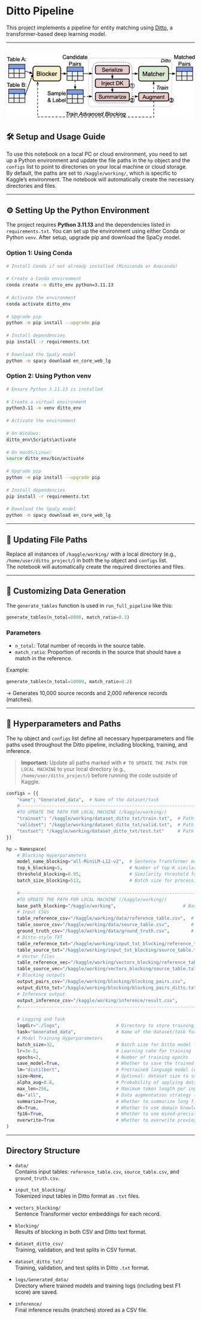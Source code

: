 # Ditto Pipeline

This project implements a pipeline for entity matching using [Ditto](https://arxiv.org/pdf/2004.00584), a transformer-based deep learning model.

---

![Ditto Architecture](images/ditto.jpg)
---

## 🛠️ Setup and Usage Guide

To use this notebook on a local PC or cloud environment, you need to set up a Python environment and update the file paths in the `hp` object and the `configs` list to point to directories on your local machine or cloud storage.  
By default, the paths are set to `/kaggle/working/`, which is specific to Kaggle’s environment. The notebook will automatically create the necessary directories and files.

---

## ⚙️ Setting Up the Python Environment

The project requires **Python 3.11.13** and the dependencies listed in `requirements.txt`. You can set up the environment using either Conda or Python `venv`. After setup, upgrade pip and download the SpaCy model.

### Option 1: Using Conda

```bash
# Install Conda if not already installed (Miniconda or Anaconda)

# Create a Conda environment
conda create -n ditto_env python=3.11.13

# Activate the environment
conda activate ditto_env

# Upgrade pip
python -m pip install --upgrade pip

# Install dependencies
pip install -r requirements.txt

# Download the SpaCy model
python -m spacy download en_core_web_lg
```

### Option 2: Using Python venv

```bash
# Ensure Python 3.11.13 is installed

# Create a virtual environment
python3.11 -m venv ditto_env

# Activate the environment

# On Windows:
ditto_env\Scripts\activate

# On macOS/Linux:
source ditto_env/bin/activate

# Upgrade pip
python -m pip install --upgrade pip

# Install dependencies
pip install -r requirements.txt

# Download the SpaCy model
python -m spacy download en_core_web_lg
```

---

## 📂 Updating File Paths

Replace all instances of `/kaggle/working/` with a local directory (e.g., `/home/user/ditto_project/`) in both the `hp` object and `configs` list.  
The notebook will automatically create the required directories and files.

---

## 🧪 Customizing Data Generation

The `generate_tables` function is used in `run_full_pipeline` like this:

```python
generate_tables(n_total=8000, match_ratio=0.3)
```

### Parameters

- `n_total`: Total number of records in the source table.
- `match_ratio`: Proportion of records in the source that should have a match in the reference.

Example:

```python
generate_tables(n_total=10000, match_ratio=0.2)
```

→ Generates 10,000 source records and 2,000 reference records (matches).

---

## 🔧 Hyperparameters and Paths

The `hp` object and `configs` list define all necessary hyperparameters and file paths used throughout the Ditto pipeline, including blocking, training, and inference.

> **Important:** Update all paths marked with `# TO UPDATE THE PATH FOR LOCAL MACHINE` to your local directory (e.g., `/home/user/ditto_project/`) before running the code outside of Kaggle.

```python
configs = [{
    "name": "Generated_data",  # Name of the dataset/task
    #---------------------------------------------------------------------------------------------
    #TO UPDATE THE PATH FOR LOCAL MACHINE (/kaggle/working/)
    "trainset": "/kaggle/working/dataset_ditto_txt/train.txt",  # Path to training set in Ditto format
    "validset": "/kaggle/working/dataset_ditto_txt/valid.txt",  # Path to validation set in Ditto format
    "testset": "/kaggle/working/dataset_ditto_txt/test.txt"     # Path to test set in Ditto format
}]
```

```python
hp = Namespace(
    # Blocking Hyperparameters
    model_name_blocking="all-MiniLM-L12-v2",  # Sentence Transformer model used for generating embeddings in blocking
    top_k_blocking=5,                         # Number of top-K similar candidate pairs to keep per record
    threshold_blocking=0.95,                  # Similarity threshold for filtering candidate pairs (0 to 1)
    batch_size_blocking=512,                  # Batch size for processing records during blocking
    
    #---------------------------------------------------------------------------------------------
    #TO UPDATE THE PATH FOR LOCAL MACHINE (/kaggle/working/)
    base_path_blocking="/kaggle/working",                         # Base directory for all working files
    # Input CSVs
    table_reference_csv="/kaggle/working/data/reference_table.csv",  # Path to reference table CSV
    table_source_csv="/kaggle/working/data/source_table.csv",        # Path to source table CSV
    ground_truth_csv="/kaggle/working/data/ground_truth.csv",        # Path to ground truth matches CSV
    # Ditto-style TXT
    table_reference_txt="/kaggle/working/input_txt_blocking/reference_table.txt",  # Path to tokenized reference table
    table_source_txt="/kaggle/working/input_txt_blocking/source_table.txt",        # Path to tokenized source table
    # Vector files
    table_reference_vec="/kaggle/working/vectors_blocking/reference_table.txt.mat",  # Path to embeddings for reference table
    table_source_vec="/kaggle/working/vectors_blocking/source_table.txt.mat",        # Path to embeddings for source table
    # Blocking outputs
    output_pairs_csv="/kaggle/working/blocking/blocking_pairs.csv",            # Path to output filtered candidate pairs
    output_ditto_txt="/kaggle/working/blocking/blocking_pairs_ditto.txt",      # Output: Ditto-compatible training text
    # Inference output
    output_inference_csv="/kaggle/working/inference/result.csv",               # Path to final predictions (matches)
    #---------------------------------------------------------------------------------------------
    
    # Logging and Task
    logdir="./logs",                     # Directory to store training logs and models
    task="Generated_data",               # Name of the dataset/task for logging and model saving
    # Model Training Hyperparameters
    batch_size=32,                       # Batch size for Ditto model fine-tuning
    lr=3e-5,                             # Learning rate for training
    epochs=2,                            # Number of training epochs
    save_model=True,                     # Whether to save the trained model
    lm="distilbert",                     # Pretrained language model (e.g., distilbert, roberta)
    size=None,                           # Optional: dataset size to sample (None for full dataset)
    alpha_aug=0.8,                       # Probability of applying data augmentation
    max_len=256,                         # Maximum token length per input pair
    da="all",                            # Data augmentation strategy ("all", "swap", etc.)
    summarize=True,                      # Whether to summarize long fields during preprocessing
    dk=True,                             # Whether to use domain knowledge in Ditto
    fp16=True,                           # Whether to use mixed-precision training for efficiency
    overwrite=True                       # Whether to overwrite previously saved results
)
```

---

## Directory Structure

- `data/`  
  Contains input tables: `reference_table.csv`, `source_table.csv`, and `ground_truth.csv`.

- `input_txt_blocking/`  
  Tokenized input tables in Ditto format as `.txt` files.

- `vectors_blocking/`  
  Sentence Transformer vector embeddings for each record.

- `blocking/`  
  Results of blocking in both CSV and Ditto text format.

- `dataset_ditto_csv/`  
  Training, validation, and test splits in CSV format.

- `dataset_ditto_txt/`  
  Training, validation, and test splits in Ditto `.txt` format.

- `logs/Generated_data/`  
  Directory where trained models and training logs (including best F1 score) are saved.

- `inference/`  
  Final inference results (matches) stored as a CSV file.

